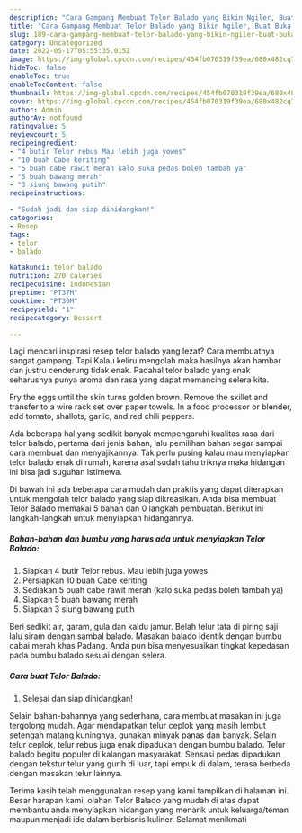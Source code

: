 ```yaml
---
description: "Cara Gampang Membuat Telor Balado yang Bikin Ngiler, Buat Buka Puasa Enak Banget"
title: "Cara Gampang Membuat Telor Balado yang Bikin Ngiler, Buat Buka Puasa Enak Banget"
slug: 189-cara-gampang-membuat-telor-balado-yang-bikin-ngiler-buat-buka-puasa-enak-banget
category: Uncategorized
date: 2022-05-17T05:55:35.015Z
image: https://img-global.cpcdn.com/recipes/454fb070319f39ea/680x482cq70/telor-balado-foto-resep-utama.jpg
hideToc: false
enableToc: true
enableTocContent: false
thumbnail: https://img-global.cpcdn.com/recipes/454fb070319f39ea/680x482cq70/telor-balado-foto-resep-utama.jpg
cover: https://img-global.cpcdn.com/recipes/454fb070319f39ea/680x482cq70/telor-balado-foto-resep-utama.jpg
author: Admin
authorAv: notfound
ratingvalue: 5
reviewcount: 5
recipeingredient:
- "4 butir Telor rebus Mau lebih juga yowes"
- "10 buah Cabe keriting"
- "5 buah cabe rawit merah kalo suka pedas boleh tambah ya"
- "5 buah bawang merah"
- "3 siung bawang putih"
recipeinstructions:

- "Sudah jadi dan siap dihidangkan!"
categories:
- Resep
tags:
- telor
- balado

katakunci: telor balado 
nutrition: 270 calories
recipecuisine: Indonesian
preptime: "PT37M"
cooktime: "PT30M"
recipeyield: "1"
recipecategory: Dessert

---
```



Lagi mencari inspirasi resep telor balado yang lezat? Cara membuatnya sangat gampang. Tapi Kalau keliru mengolah maka hasilnya akan hambar dan justru cenderung tidak enak. Padahal telor balado yang enak seharusnya punya aroma dan rasa yang dapat memancing selera kita.


Fry the eggs until the skin turns golden brown. Remove the skillet and transfer to a wire rack set over paper towels. In a food processor or blender, add tomato, shallots, garlic, and red chili peppers.

Ada beberapa hal yang sedikit banyak mempengaruhi kualitas rasa dari telor balado, pertama dari jenis bahan, lalu pemilihan bahan segar sampai cara membuat dan menyajikannya. Tak perlu pusing kalau mau menyiapkan telor balado enak di rumah, karena asal sudah tahu triknya maka hidangan ini bisa jadi suguhan istimewa.


Di bawah ini ada beberapa cara mudah dan praktis yang dapat diterapkan untuk mengolah telor balado yang siap dikreasikan. Anda bisa membuat Telor Balado memakai 5 bahan dan 0 langkah pembuatan. Berikut ini langkah-langkah untuk menyiapkan hidangannya.

<!--inarticleads1-->

##### Bahan-bahan dan bumbu yang harus ada untuk menyiapkan Telor Balado:

1. Siapkan 4 butir Telor rebus. Mau lebih juga yowes
1. Persiapkan 10 buah Cabe keriting
1. Sediakan 5 buah cabe rawit merah (kalo suka pedas boleh tambah ya)
1. Siapkan 5 buah bawang merah
1. Siapkan 3 siung bawang putih


Beri sedikit air, garam, gula dan kaldu jamur. Belah telur tata di piring saji lalu siram dengan sambal balado. Masakan balado identik dengan bumbu cabai merah khas Padang. Anda pun bisa menyesuaikan tingkat kepedasan pada bumbu balado sesuai dengan selera. 

<!--inarticleads2-->

##### Cara buat Telor Balado:


1. Selesai dan siap dihidangkan!

Selain bahan-bahannya yang sederhana, cara membuat masakan ini juga tergolong mudah. Agar mendapatkan telur ceplok yang masih lembut setengah matang kuningnya, gunakan minyak panas dan banyak. Selain telur ceplok, telur rebus juga enak dipadukan dengan bumbu balado. Telur balado begitu populer di kalangan masyarakat. Sensasi pedas dipadukan dengan tekstur telur yang gurih di luar, tapi empuk di dalam, terasa berbeda dengan masakan telur lainnya. 

Terima kasih telah menggunakan resep yang kami tampilkan di halaman ini. Besar harapan kami, olahan Telor Balado yang mudah di atas dapat membantu anda menyiapkan hidangan yang menarik untuk keluarga/teman maupun menjadi ide dalam berbisnis kuliner. Selamat menikmati
